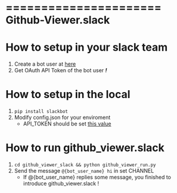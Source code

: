 ======================
Github-Viewer.slack
======================

# How to setup in your slack team
1. Create a bot user at [here](https://api.slack.com/apps?new_app=1)
2. Get OAuth API Token of the bot user <a name="api_token">***!***</a>

# How to setup in the local
1. `pip install slackbot`
2. Modify config.json for your enviroment
    - API\_TOKEN should be set [this value](#api_token)

# How to run github\_viewer.slack
1. `cd github_viewer_slack && python github_viewer_run.py`
2. Send the message `@{bot_user_name} hi` in set CHANNEL
    - If @{bot\_user\_name} replies some message, you finished to introduce github\_viewer.slack !

